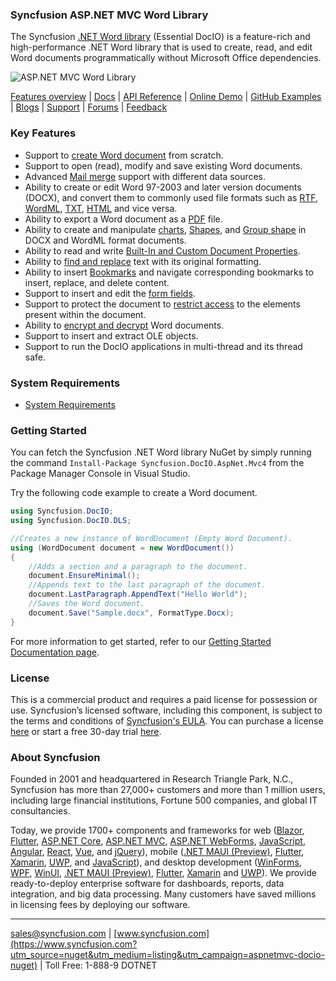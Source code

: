 ### Syncfusion ASP.NET MVC Word Library
The Syncfusion [.NET Word library](https://www.syncfusion.com/word-framework/net/word-library?utm_source=nuget&utm_medium=listing&utm_campaign=aspnetmvc-docio-nuget) (Essential DocIO) is a feature-rich and high-performance .NET Word library that is used to create, read, and edit Word documents programmatically without Microsoft Office dependencies.

![ASP.NET MVC Word Library](https://cdn.syncfusion.com/nuget-readme/fileformats/net-word-library.png)

[Features overview](https://www.syncfusion.com/word-framework/net/word-library?utm_source=nuget&utm_medium=listing&utm_campaign=aspnetmvc-docio-nuget) | [Docs](https://help.syncfusion.com/file-formats/docio/overview?utm_source=nuget&utm_medium=listing&utm_campaign=aspnetmvc-docio-nuget) | [API Reference](https://help.syncfusion.com/cr/file-formats/Syncfusion.DocIO.html?utm_source=nuget&utm_medium=listing&utm_campaign=aspnetmvc-docio-nuget) | [Online Demo](https://ej2.syncfusion.com/aspnetmvc/DocIO/UpdateFields?utm_source=nuget&utm_medium=listing&utm_campaign=aspnetmvc-docio-nuget#/material) | [GitHub Examples](https://github.com/SyncfusionExamples/DocIO-Examples?utm_source=nuget&utm_medium=listing&utm_campaign=aspnetmvc-docio-nuget) | [Blogs](https://www.syncfusion.com/blogs/?utm_source=nuget&utm_medium=listing&utm_campaign=aspnetmvc-docio-nuget&s=docio) | [Support](https://support.syncfusion.com/create?utm_source=nuget&utm_medium=listing&utm_campaign=aspnetmvc-docio-nuget) | [Forums](https://www.syncfusion.com/forums?utm_source=nuget&utm_medium=listing&utm_campaign=aspnetmvc-docio-nuget) | [Feedback](https://www.syncfusion.com/feedback/wpf?utm_source=nuget&utm_medium=listing&utm_campaign=aspnetmvc-docio-nuget)

### Key Features
* Support to [create Word document](https://help.syncfusion.com/file-formats/docio/getting-started?utm_source=nuget&utm_medium=listing&utm_campaign=aspnetmvc-docio-nuget) from scratch.
* Support to open (read), modify and save existing Word documents.
* Advanced [Mail merge](https://help.syncfusion.com/file-formats/docio/working-with-mailmerge?utm_source=nuget&utm_medium=listing&utm_campaign=aspnetmvc-docio-nuget) support with different data sources.
* Ability to create or edit Word 97-2003 and later version documents (DOCX), and convert them to commonly used file formats such as [RTF](https://help.syncfusion.com/file-formats/docio/rtf?utm_source=nuget&utm_medium=listing&utm_campaign=aspnetmvc-docio-nuget), [WordML](https://help.syncfusion.com/file-formats/docio/word-file-formats?utm_source=nuget&utm_medium=listing&utm_campaign=aspnetmvc-docio-nuget#word-processing-xml-xml), [TXT](https://help.syncfusion.com/file-formats/docio/text?utm_source=nuget&utm_medium=listing&utm_campaign=aspnetmvc-docio-nuget), [HTML](https://help.syncfusion.com/file-formats/docio/html?utm_source=nuget&utm_medium=listing&utm_campaign=aspnetmvc-docio-nuget) and vice versa.
* Ability to export a Word document as a [PDF](https://help.syncfusion.com/file-formats/docio/word-to-pdf?utm_source=nuget&utm_medium=listing&utm_campaign=aspnetmvc-docio-nuget) file.
* Ability to create and manipulate [charts](https://help.syncfusion.com/file-formats/docio/working-with-charts?utm_source=nuget&utm_medium=listing&utm_campaign=aspnetmvc-docio-nuget), [Shapes](https://help.syncfusion.com/file-formats/docio/working-with-shapes?utm_source=nuget&utm_medium=listing&utm_campaign=aspnetmvc-docio-nuget), and [Group shape](https://help.syncfusion.com/file-formats/docio/working-with-shapes?utm_source=nuget&utm_medium=listing&utm_campaign=aspnetmvc-docio-nuget#grouping-shapes) in DOCX and WordML format documents.
* Ability to read and write [Built-In and Custom Document Properties](https://help.syncfusion.com/file-formats/docio/working-with-word-document?utm_source=nuget&utm_medium=listing&utm_campaign=aspnetmvc-docio-nuget#working-with-word-document-properties).
* Ability to [find and replace](https://help.syncfusion.com/file-formats/docio/working-with-find-and-replace?utm_source=nuget&utm_medium=listing&utm_campaign=aspnetmvc-docio-nuget) text with its original formatting.
* Ability to insert [Bookmarks](https://help.syncfusion.com/file-formats/docio/working-with-bookmarks?utm_source=nuget&utm_medium=listing&utm_campaign=aspnetmvc-docio-nuget) and navigate corresponding bookmarks to insert, replace, and delete content.
* Support to insert and edit the [form fields](https://help.syncfusion.com/file-formats/docio/working-with-form-fields?utm_source=nuget&utm_medium=listing&utm_campaign=aspnetmvc-docio-nuget).
* Support to protect the document to [restrict access](https://help.syncfusion.com/file-formats/docio/working-with-security?utm_source=nuget&utm_medium=listing&utm_campaign=aspnetmvc-docio-nuget#protecting-word-document-from-editing) to the elements present within the document.
* Ability to [encrypt and decrypt](https://help.syncfusion.com/file-formats/docio/working-with-security?utm_source=nuget&utm_medium=listing&utm_campaign=aspnetmvc-docio-nuget) Word documents.
* Support to insert and extract OLE objects.
* Support to run the DocIO applications in multi-thread and its thread safe.

### System Requirements
* [System Requirements](https://help.syncfusion.com/file-formats/installation-and-upgrade/system-requirements?utm_source=nuget&utm_medium=listing&utm_campaign=aspnetmvc-docio-nuget)

### Getting Started
You can fetch the Syncfusion .NET Word library NuGet by simply running the command `Install-Package Syncfusion.DocIO.AspNet.Mvc4` from the Package Manager Console in Visual Studio.

Try the following code example to create a Word document.

```csharp
using Syncfusion.DocIO;
using Syncfusion.DocIO.DLS;

//Creates a new instance of WordDocument (Empty Word Document).
using (WordDocument document = new WordDocument())
{
    //Adds a section and a paragraph to the document.
    document.EnsureMinimal();
    //Appends text to the last paragraph of the document.
    document.LastParagraph.AppendText("Hello World");
    //Saves the Word document.
    document.Save("Sample.docx", FormatType.Docx);
}
```

For more information to get started, refer to our [Getting Started Documentation page](https://help.syncfusion.com/file-formats/docio/getting-started?utm_source=nuget&utm_medium=listing&utm_campaign=aspnetmvc-docio-nuget).

### License
This is a commercial product and requires a paid license for possession or use. Syncfusion’s licensed software, including this component, is subject to the terms and conditions of [Syncfusion's EULA](https://www.syncfusion.com/eula/es/?utm_source=nuget&utm_medium=listing&utm_campaign=aspnetmvc-docio-nuget). You can purchase a license [here]( https://www.syncfusion.com/sales/products?utm_source=nuget&utm_medium=listing&utm_campaign=aspnetmvc-docio-nuget) or start a free 30-day trial [here](https://www.syncfusion.com/account/manage-trials/start-trials?utm_source=nuget&utm_medium=listing&utm_campaign=aspnetmvc-docio-nuget).

### About Syncfusion
Founded in 2001 and headquartered in Research Triangle Park, N.C., Syncfusion has more than 27,000+ customers and more than 1 million users, including large financial institutions, Fortune 500 companies, and global IT consultancies.

Today, we provide 1700+ components and frameworks for web ([Blazor](https://www.syncfusion.com/blazor-components?utm_source=nuget&utm_medium=listing&utm_campaign=aspnetmvc-docio-nuget), [Flutter](https://www.syncfusion.com/flutter-widgets?utm_source=nuget&utm_medium=listing&utm_campaign=aspnetmvc-docio-nuget), [ASP.NET Core](https://www.syncfusion.com/aspnet-core-ui-controls?utm_source=nuget&utm_medium=listing&utm_campaign=aspnetmvc-docio-nuget), [ASP.NET MVC](https://www.syncfusion.com/aspnet-mvc-ui-controls?utm_source=nuget&utm_medium=listing&utm_campaign=aspnetmvc-docio-nuget), [ASP.NET WebForms](https://www.syncfusion.com/jquery/aspnet-webforms-ui-controls?utm_source=nuget&utm_medium=listing&utm_campaign=aspnetmvc-docio-nuget), [JavaScript](https://www.syncfusion.com/javascript-ui-controls?utm_source=nuget&utm_medium=listing&utm_campaign=aspnetmvc-docio-nuget), [Angular](https://www.syncfusion.com/angular-ui-components?utm_source=nuget&utm_medium=listing&utm_campaign=aspnetmvc-docio-nuget), [React](https://www.syncfusion.com/react-ui-components?utm_source=nuget&utm_medium=listing&utm_campaign=aspnetmvc-docio-nuget), [Vue](https://www.syncfusion.com/vue-ui-components?utm_source=nuget&utm_medium=listing&utm_campaign=aspnetmvc-docio-nuget), and [jQuery](https://www.syncfusion.com/jquery-ui-widgets?utm_source=nuget&utm_medium=listing&utm_campaign=aspnetmvc-docio-nuget)), mobile ([.NET MAUI (Preview)](https://www.syncfusion.com/maui-controls?utm_source=nuget&utm_medium=listing&utm_campaign=aspnetmvc-docio-nuget), [Flutter](https://www.syncfusion.com/flutter-widgets?utm_source=nuget&utm_medium=listing&utm_campaign=aspnetmvc-docio-nuget), [Xamarin](https://www.syncfusion.com/xamarin-ui-controls?utm_source=nuget&utm_medium=listing&utm_campaign=aspnetmvc-docio-nuget), [UWP](https://www.syncfusion.com/uwp-ui-controls?utm_source=nuget&utm_medium=listing&utm_campaign=aspnetmvc-docio-nuget), and [JavaScript](https://www.syncfusion.com/javascript-ui-controls?utm_source=nuget&utm_medium=listing&utm_campaign=aspnetmvc-docio-nuget)), and desktop development ([WinForms](https://www.syncfusion.com/winforms-ui-controls?utm_source=nuget&utm_medium=listing&utm_campaign=aspnetmvc-docio-nuget), [WPF](https://www.syncfusion.com/wpf-ui-controls?utm_source=nuget&utm_medium=listing&utm_campaign=aspnetmvc-docio-nuget), [WinUI](https://www.syncfusion.com/winui-controls?utm_source=nuget&utm_medium=listing&utm_campaign=aspnetmvc-docio-nuget), [.NET MAUI (Preview)](https://www.syncfusion.com/maui-controls?utm_source=nuget&utm_medium=listing&utm_campaign=aspnetmvc-docio-nuget), [Flutter](https://www.syncfusion.com/flutter-widgets?utm_source=nuget&utm_medium=listing&utm_campaign=aspnetmvc-docio-nuget), [Xamarin](https://www.syncfusion.com/xamarin-ui-controls?utm_source=nuget&utm_medium=listing&utm_campaign=aspnetmvc-docio-nuget) and [UWP](https://www.syncfusion.com/uwp-ui-controls?utm_source=nuget&utm_medium=listing&utm_campaign=aspnetmvc-docio-nuget)). We provide ready-to-deploy enterprise software for dashboards, reports, data integration, and big data processing. Many customers have saved millions in licensing fees by deploying our software.

___

[sales@syncfusion.com](mailto:sales@syncfusion.com?Subject=Syncfusion%20ASPNET%20MVC%20DocIO%20-%20NuGet) | [www.syncfusion.com](https://www.syncfusion.com?utm_source=nuget&utm_medium=listing&utm_campaign=aspnetmvc-docio-nuget) | Toll Free: 1-888-9 DOTNET